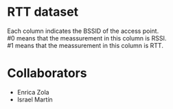 # RTT dataset
Each column indicates the BSSID of the access point.<br>
#0 means that the meassurement in this column is RSSI.<br>
#1 means that the meassurement in this column is RTT.<br>

# Collaborators
- Enrica Zola
- Israel Martín
